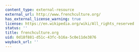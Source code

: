 ```yaml
---
content_type: external-resource
external_url: http://www.frenchculture.org/
has_external_license_warning: true
license: https://en.wikipedia.org/wiki/All_rights_reserved
status: ''
title: frenchculture.org
uid: 0d18f881-d51c-43fc-b16a-5c0e11de3876
wayback_url: ''
---
```

